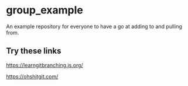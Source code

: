 # group_example
An example repository for everyone to have a go at adding to and pulling from.

## Try these links

https://learngitbranching.js.org/

https://ohshitgit.com/
